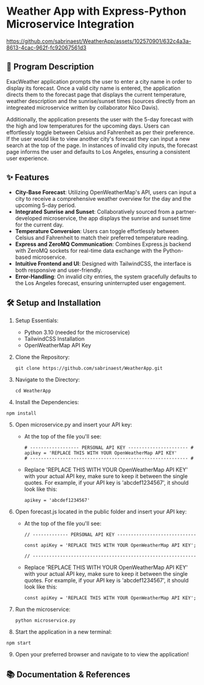 # Weather App with Express-Python Microservice Integration

https://github.com/sabrinaest/WeatherApp/assets/102570901/632c4a3a-8613-4cac-962f-fc92067561d3

## 📝 Program Description

ExacWeather application prompts the user to enter a city name in order to display its forecast. Once a valid city name is entered, the application directs them to the forecast page that displays the current temperature, weather description and the sunrise/sunset times (sources directly from an integreated microservice written by collaborator Nico Davis). 

Additionally, the application presents the user with the 5-day forecast with the high and low temperatures for the upcoming days. Users can effortlessly toggle between Celsius and Fahrenheit as per their preference. If the user would like to view another city's forecast they can input a new search at the top of the page. In instances of invalid city inputs, the forecast page informs the user and defaults to Los Angeles, ensuring a consistent user experience. 

## ✨ Features

* **City-Base Forecast**: Utilizing OpenWeatherMap's API, users can input a city to receive a comprehensive weather overview for the day and the upcoming 5-day period.
* **Integrated Sunrise and Sunset**: Collaboratively sourced from a partner-developed microservice, the app displays the sunrise and sunset time for the current day.
* **Temperature Conversion**: Users can toggle effortlessly between Celsius and Fahrenheit to match their preferred temperature reading.
* **Express and ZeroMQ Communication**: Combines Express.js backend with ZeroMQ sockets for real-time data exchange with the Python-based microservice.
* **Intuitive Frontend and UI**: Designed with TailwindCSS, the interface is both responsive and user-friendly. 
* **Error-Handling**: On invalid city entries, the system gracefully defaults to the Los Angeles forecast, ensuring uninterrupted user engagement.

## 🛠️ Setup and Installation

1. Setup Essentials:
   * Python 3.10 (needed for the microservice)
   * TailwindCSS Installation
   * OpenWeatherMap API Key

2. Clone the Repository:

   ```
   git clone https://github.com/sabrinaest/WeatherApp.git
   ```

3. Navigate to the Directory:

   ```
   cd WeatherApp
   ```

4. Install the Dependencies:

  ```
  npm install
  ```

5. Open microservice.py and insert your API key:
   * At the top of the file you'll see:
     
     ```
     # ------------------ PERSONAL API KEY ---------------------- # 
     apikey = 'REPLACE THIS WITH YOUR OpenWeatherMap API KEY'
     # ---------------------------------------------------------- #
     ```
   
   * Replace 'REPLACE THIS WITH YOUR OpenWeatherMap API KEY' with your actual API key, make sure to keep it between the single quotes. For example, if your API key is 'abcdef1234567', it should look like this:

     ```
     apikey = 'abcdef1234567'
     ```
     
6. Open forecast.js located in the public folder and insert your API key:
   * At the top of the file you'll see:

     ```
     // ------------- PERSONAL API KEY -----------------------------

     const apiKey = 'REPLACE THIS WITH YOUR OpenWeatherMap API KEY';

     // ------------------------------------------------------------
     ```

    * Replace 'REPLACE THIS WITH YOUR OpenWeatherMap API KEY' with your actual API key, make sure to keep it between the single quotes. For example, if your API key is 'abcdef1234567', it should look like this:
  
      ```
      const apiKey = 'REPLACE THIS WITH YOUR OpenWeatherMap API KEY';
      ```

7. Run the microservice:

   ```
   python microservice.py
   ```

8. Start the application in a new terminal:

  ```
  npm start
  ```

9. Open your preferred browser and navigate to [](http://localhost:3000/) to view the application!

## 📚 Documentation & References

